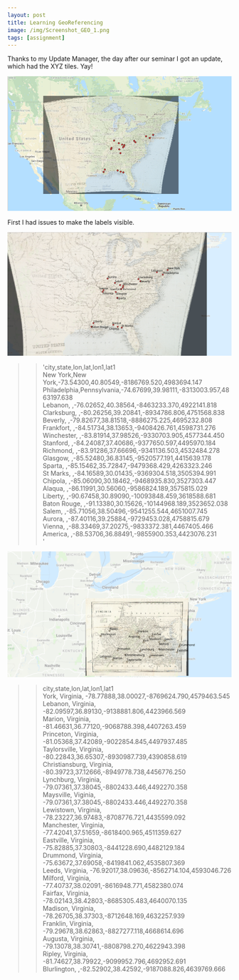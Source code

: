 ```yaml
---
layout: post
title: Learning GeoReferencing
image: /img/Screenshot_GEO_1.png
tags: [assignment]
---
```


Thanks to my Update Manager, the day after our seminar I got an update, which had the XYZ tiles. Yay!

![Learn qgis 1](/img/Screenshot_GEO_1.png "screenshot 1")

First I had issues to make the labels visible.

![Learn qgis 2](/img/Screenshot_GEO_2.png "screenshot 2")

>>'city,state,lon,lat,lon1,lat1  
New York,New York,-73.54300,40.80549,-8186769.520,4983694.147  
Philadelphia,Pennsylvania,-74.67699,39.98111,-8313003.957,4863197.638  
Lebanon, ,-76.02652,40.38564,-8463233.370,4922141.818  
Clarksburg, ,-80.26256,39.20841,-8934786.806,4751568.838  
Beverly, ,-79.82677,38.81518,-8886275.225,4695232.808  
Frankfort, ,-84.51734,38.13653,-9408426.761,4598731.276  
Winchester, ,-83.81914,37.98526,-9330703.905,4577344.450  
Stanford, ,-84.24087,37.40686,-9377650.597,4495970.184  
Richmond, ,-83.91286,37.66696,-9341136.503,4532484.278  
Glasgow, ,-85.52480,36.83145,-9520577.191,4415639.178  
Sparta, ,-85.15462,35.72847,-9479368.429,4263323.246  
St Marks, ,-84.16589,30.01435,-9369304.518,3505394.991  
Chipola, ,-85.06090,30.18462,-9468935.830,3527303.447  
Alaqua, ,-86.11991,30.56060,-9586824.189,3575815.029  
Liberty, ,-90.67458,30.89090,-10093848.459,3618588.681  
Baton Rouge, ,-91.13380,30.15626,-10144968.189,3523652.038  
Salem, ,-85.71056,38.50496,-9541255.544,4651007.745  
Aurora, ,-87.40116,39.25884,-9729453.028,4758815.679  
Vienna, ,-88.33469,37.20275,-9833372.381,4467405.466  
America, ,-88.53706,36.88491,-9855900.353,4423076.231  
'

![Learn qgis 3](/img/Screenshot_GEO_3.png "screenshot 3")
>>city,state,lon,lat,lon1,lat1  
York, Virginia, -78.77888,38.00027,-8769624.790,4579463.545  
Lebanon, Virginia, -82.09597,36.89130,-9138881.806,4423966.569  
Marion, Virginia, -81.46631,36.77120,-9068788.398,4407263.459  
Princeton, Virginia, -81.05368,37.42089,-9022854.845,4497937.485  
Taylorsville, Virginia, -80.22843,36.65307,-8930987.739,4390858.619  
Christiansburg, Virginia, -80.39723,37.12666,-8949778.738,4456776.250  
Lynchburg, Virginia, -79.07361,37.38045,-8802433.446,4492270.358  
Maysville, Viginia, -79.07361,37.38045,-8802433.446,4492270.358  
Lewistown, Virginia, -78.23227,36.97483,-8708776.721,4435599.092  
Manchester, Virginia, -77.42041,37.51659,-8618400.965,4511359.627  
Eastville, Virginia, -75.82885,37.30803,-8441228.690,4482129.184  
Drummond, Virginia, -75.63672,37.69058,-8419841.062,4535807.369  
Leeds, Virginia, -76.92017,38.09636,-8562714.104,4593046.726  
Milford, Virginia, -77.40737,38.02091,-8616948.771,4582380.074  
Fairfax, Virginia, -78.02143,38.42803,-8685305.483,4640070.135  
Madison, Virginia, -78.26705,38.37303,-8712648.169,4632257.939  
Franklin, Virginia, -79.29678,38.62863,-8827277.118,4668614.696  
Augusta, Virginia, -79.13078,38.30741,-8808798.270,4622943.398  
Ripley, Virginia, -81.74627,38.79922,-9099952.796,4692952.691  
Blurlington, ,-82.52902,38.42592,-9187088.826,4639769.666  
